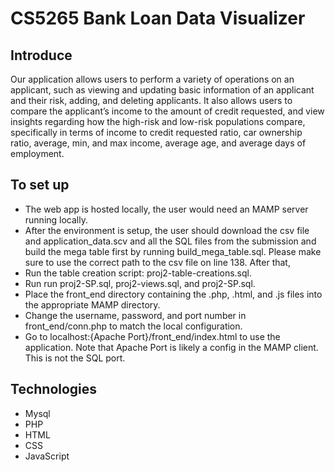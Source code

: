 # CS5265 Bank Loan Data Visualizer

## Introduce
Our application allows users to perform a variety of operations on an applicant, such as viewing and updating basic information of an applicant and their risk, adding, and deleting applicants. It also allows users to compare the applicant’s income to the amount of credit requested, and view insights regarding how the high-risk and low-risk populations compare, specifically in terms of income to credit requested ratio, car ownership ratio, average, min, and max income, average age, and average days of employment.

## To set up

* The web app is hosted locally, the user would need an MAMP server running locally. 
* After the environment is setup, the user should download the csv file and application_data.scv and all the SQL files from the submission and build the mega table first by running build_mega_table.sql. Please make sure to use the correct path to the csv file on line 138. After that, 
* Run the table creation script: proj2-table-creations.sql.
* Run run proj2-SP.sql, proj2-views.sql, and proj2-SP.sql. 
* Place the front_end directory containing the .php, .html, and .js files into the appropriate MAMP directory. 
* Change the username, password, and port number in front_end/conn.php to match the local configuration.
* Go to localhost:{Apache Port}/front_end/index.html to use the application. Note that Apache Port is likely a config in the MAMP client. This is not the SQL port.

## Technologies
* Mysql
* PHP
* HTML
* CSS
* JavaScript

